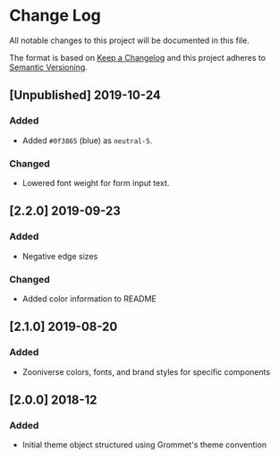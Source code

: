 # Change Log
All notable changes to this project will be documented in this file.

The format is based on [Keep a Changelog](http://keepachangelog.com/)
and this project adheres to [Semantic Versioning](http://semver.org/).

## [Unpublished] 2019-10-24
### Added
- Added `#0f3865` (blue) as `neutral-5`.

### Changed
- Lowered font weight for form input text.

## [2.2.0] 2019-09-23
### Added
- Negative edge sizes

### Changed
- Added color information to README

## [2.1.0] 2019-08-20
### Added
- Zooniverse colors, fonts, and brand styles for specific components

## [2.0.0] 2018-12
### Added

- Initial theme object structured using Grommet's theme convention
